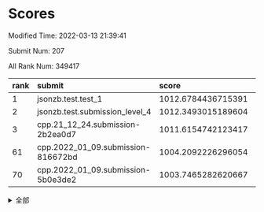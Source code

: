 # Scores

Modified Time: 2022-03-13 21:39:41

Submit Num: 207

All Rank Num: 349417

| rank |               submit               |       score        |       sigma        | pk_num |
| :--- | :--------------------------------- | :----------------- | :----------------- | :----- |
| 1    | jsonzb.test.test_1                 | 1012.6784436715391 | 0.7917291915427179 | 6748   |
| 2    | jsonzb.test.submission_level_4     | 1012.3493015189604 | 0.8052946639312454 | 6751   |
| 3    | cpp.21_12_24.submission-2b2ea0d7   | 1011.6154742123417 | 0.801861437893022  | 6757   |
| 61   | cpp.2022_01_09.submission-816672bd | 1004.2092226296054 | 0.7054675371613685 | 6756   |
| 70   | cpp.2022_01_09.submission-5b0e3de2 | 1003.7465282620667 | 0.7205992179512466 | 6752   |


<details>
<summary>全部</summary>

| rank |                 submit                 |       score        |       sigma        | pk_num |
| :--- | :------------------------------------- | :----------------- | :----------------- | :----- |
| 1    | jsonzb.test.test_1                     | 1012.6784436715391 | 0.7917291915427179 | 6748   |
| 2    | jsonzb.test.submission_level_4         | 1012.3493015189604 | 0.8052946639312454 | 6751   |
| 3    | cpp.21_12_24.submission-2b2ea0d7       | 1011.6154742123417 | 0.801861437893022  | 6757   |
| 4    | gobigger.level_3.submission_level_3_6  | 1011.529690659435  | 0.7896077943192267 | 6757   |
| 5    | gobigger.level_3.submission_level_3_34 | 1011.4168343957431 | 0.7666836407595619 | 6754   |
| 6    | gobigger.level_3.submission_level_3_27 | 1011.3670305124372 | 0.7776450991598189 | 6756   |
| 7    | gobigger.level_3.submission_level_3_11 | 1011.1818480739988 | 0.7810731482275948 | 6758   |
| 8    | gobigger.level_3.submission_level_3_26 | 1011.1235905387098 | 0.778722737291839  | 6752   |
| 9    | gobigger.level_3.submission_level_3_36 | 1011.0487642280509 | 0.7711166385979343 | 6749   |
| 10   | gobigger.level_3.submission_level_3_3  | 1010.8854868216617 | 0.7619450214667016 | 6752   |
| 11   | gobigger.level_3.submission_level_3_19 | 1010.8012150742104 | 0.7624812204563368 | 6752   |
| 12   | gobigger.level_3.submission_level_3_33 | 1010.7661188989264 | 0.7698173359618474 | 6751   |
| 13   | gobigger.level_3.submission_level_3_38 | 1010.7490088025894 | 0.7706553863730058 | 6750   |
| 14   | gobigger.level_3.submission_level_3_16 | 1010.6773908309897 | 0.7646279951598767 | 6754   |
| 15   | gobigger.level_3.submission_level_3_9  | 1010.6739186155439 | 0.7847294721711274 | 6755   |
| 16   | gobigger.level_3.submission_level_3_48 | 1010.4883456887329 | 0.7806756538775831 | 6753   |
| 17   | gobigger.level_3.submission_level_3_25 | 1010.4154057822589 | 0.7733903989133831 | 6751   |
| 18   | gobigger.level_3.submission_level_3_12 | 1010.3379367349237 | 0.7834436033696783 | 6753   |
| 19   | gobigger.level_3.submission_level_3_24 | 1010.2612585641157 | 0.7450931145663477 | 6754   |
| 20   | gobigger.level_3.submission_level_3_47 | 1010.237284774653  | 0.7464128245647169 | 6753   |
| 21   | gobigger.level_3.submission_level_3_22 | 1010.1652567681201 | 0.7672297840692051 | 6753   |
| 22   | gobigger.level_3.submission_level_3_7  | 1010.1648443708755 | 0.7622541181903404 | 6751   |
| 23   | gobigger.level_3.submission_level_3_8  | 1010.1432947355524 | 0.754636794647257  | 6754   |
| 24   | gobigger.level_3.submission_level_3_18 | 1010.1138015709341 | 0.7607782248810188 | 6749   |
| 25   | gobigger.level_3.submission_level_3_28 | 1010.063552559455  | 0.762808413392298  | 6752   |
| 26   | gobigger.level_3.submission_level_3_2  | 1010.0584606498203 | 0.7389612256692056 | 6744   |
| 27   | gobigger.level_3.submission_level_3_30 | 1010.0373476633973 | 0.753634166891204  | 6757   |
| 28   | gobigger.level_3.submission_level_3_29 | 1010.0356483415683 | 0.7520891584353413 | 6751   |
| 29   | gobigger.level_3.submission_level_3_37 | 1009.9767564711402 | 0.7604911089946843 | 6750   |
| 30   | gobigger.level_3.submission_level_3_15 | 1009.9449957951966 | 0.7523497335635619 | 6753   |
| 31   | gobigger.level_3.submission_level_3_41 | 1009.9015874408806 | 0.7514482340779816 | 6750   |
| 32   | gobigger.level_3.submission_level_3_0  | 1009.8321105024143 | 0.7514853864069465 | 6758   |
| 33   | gobigger.level_3.submission_level_3_39 | 1009.7939592618875 | 0.7569819405157111 | 6741   |
| 34   | gobigger.level_3.submission_level_3_13 | 1009.7921389573648 | 0.7558414088954327 | 6754   |
| 35   | gobigger.level_3.submission_level_3_49 | 1009.7457028860415 | 0.7632133862998336 | 6753   |
| 36   | gobigger.level_3.submission_level_3_35 | 1009.694354399461  | 0.7518195145303479 | 6751   |
| 37   | gobigger.level_3.submission_level_3_40 | 1009.6926783157104 | 0.7442291838666437 | 6753   |
| 38   | gobigger.level_3.submission_level_3_20 | 1009.6566674884799 | 0.7399494887709326 | 6759   |
| 39   | gobigger.level_3.submission_level_3_32 | 1009.6119405954396 | 0.7555465025627874 | 6752   |
| 40   | gobigger.level_3.submission_level_3_43 | 1009.4822248062542 | 0.7597802838739207 | 6746   |
| 41   | gobigger.level_3.submission_level_3_46 | 1009.4474450028589 | 0.7253060992475594 | 6758   |
| 42   | gobigger.level_3.submission_level_3_4  | 1009.3861673196832 | 0.7564204949869467 | 6757   |
| 43   | gobigger.level_3.submission_level_3_14 | 1009.2978651615967 | 0.756612662048971  | 6748   |
| 44   | gobigger.level_3.submission_level_3_42 | 1009.2034528676147 | 0.7459793305799143 | 6751   |
| 45   | gobigger.level_3.submission_level_3_5  | 1009.197028776981  | 0.7376869649509398 | 6747   |
| 46   | gobigger.level_3.submission_level_3_17 | 1009.1822567364774 | 0.7425959293716609 | 6757   |
| 47   | gobigger.level_3.submission_level_3_45 | 1009.1741608351729 | 0.7459683020046471 | 6759   |
| 48   | gobigger.level_3.submission_level_3_44 | 1009.0412337547846 | 0.7541579286663913 | 6748   |
| 49   | gobigger.level_3.submission_level_3_21 | 1009.0185876671451 | 0.7424286573177242 | 6750   |
| 50   | gobigger.level_3.submission_level_3_10 | 1009.0063984101128 | 0.7756610454676798 | 6749   |
| 51   | gobigger.level_3.submission_level_3_1  | 1008.957497817797  | 0.7350370868858006 | 6753   |
| 52   | gobigger.level_3.submission_level_3_31 | 1008.8506081641996 | 0.748949481217749  | 6750   |
| 53   | gobigger.level_3.submission_level_3_23 | 1008.202031982555  | 0.7678950992994155 | 6756   |
| 54   | gobigger.level_1.submission_level_1_49 | 1005.4179827315816 | 0.7425026067829466 | 6752   |
| 55   | gobigger.level_1.submission_level_1_28 | 1004.9578468517751 | 0.7178880473502472 | 6752   |
| 56   | gobigger.level_1.submission_level_1_41 | 1004.7082405079849 | 0.7210846268147342 | 6752   |
| 57   | gobigger.level_1.submission_level_1_11 | 1004.6310441664189 | 0.7137099157638839 | 6755   |
| 58   | gobigger.level_1.submission_level_1_36 | 1004.5687257079195 | 0.720598362114817  | 6751   |
| 59   | gobigger.level_1.submission_level_1_44 | 1004.2773851618886 | 0.7304264664194305 | 6753   |
| 60   | gobigger.level_1.submission_level_1_13 | 1004.2679157313192 | 0.7261138480344135 | 6753   |
| 61   | cpp.2022_01_09.submission-816672bd     | 1004.2092226296054 | 0.7054675371613685 | 6756   |
| 62   | gobigger.level_1.submission_level_1_26 | 1004.1653649589591 | 0.7139398111336006 | 6752   |
| 63   | gobigger.level_1.submission_level_1_48 | 1004.1562346127075 | 0.7138615564653571 | 6753   |
| 64   | gobigger.level_1.submission_level_1_34 | 1004.1098503480574 | 0.7190170769913637 | 6750   |
| 65   | gobigger.level_1.submission_level_1_39 | 1003.9979499095153 | 0.7280172332150396 | 6748   |
| 66   | gobigger.level_1.submission_level_1_4  | 1003.9750319775617 | 0.7210293636662649 | 6750   |
| 67   | gobigger.level_1.submission_level_1_40 | 1003.7930227209591 | 0.7203298497125197 | 6750   |
| 68   | gobigger.level_1.submission_level_1_19 | 1003.7558028310333 | 0.7180009174489559 | 6753   |
| 69   | gobigger.level_1.submission_level_1_18 | 1003.7525554020629 | 0.7212022633199667 | 6752   |
| 70   | cpp.2022_01_09.submission-5b0e3de2     | 1003.7465282620667 | 0.7205992179512466 | 6752   |
| 71   | gobigger.level_1.submission_level_1_29 | 1003.7464071583893 | 0.7195901781936049 | 6750   |
| 72   | gobigger.level_1.submission_level_1_43 | 1003.6893404465308 | 0.711523631986842  | 6750   |
| 73   | gobigger.level_1.submission_level_1_16 | 1003.6617712883315 | 0.7158311314461488 | 6749   |
| 74   | gobigger.level_1.submission_level_1_33 | 1003.6437857128833 | 0.7074953483077097 | 6755   |
| 75   | gobigger.level_1.submission_level_1_21 | 1003.6316078829325 | 0.7198491378163383 | 6754   |
| 76   | gobigger.level_1.submission_level_1_7  | 1003.5789136490696 | 0.708504561662236  | 6755   |
| 77   | gobigger.level_1.submission_level_1_0  | 1003.5344932482346 | 0.7069637446230266 | 6753   |
| 78   | gobigger.level_1.submission_level_1_1  | 1003.5170516508184 | 0.7200805771610932 | 6753   |
| 79   | gobigger.level_1.submission_level_1_23 | 1003.4942141396829 | 0.7074413170173327 | 6754   |
| 80   | gobigger.level_1.submission_level_1_47 | 1003.4823216412946 | 0.704277454799434  | 6746   |
| 81   | gobigger.level_1.submission_level_1_12 | 1003.4532271404744 | 0.7292290436910067 | 6750   |
| 82   | gobigger.level_1.submission_level_1_46 | 1003.3924458504837 | 0.7198303657045306 | 6751   |
| 83   | gobigger.level_1.submission_level_1_3  | 1003.3844053302464 | 0.7285801609468485 | 6753   |
| 84   | gobigger.level_1.submission_level_1_31 | 1003.2878437216378 | 0.7187306175300652 | 6752   |
| 85   | gobigger.level_1.submission_level_1_25 | 1003.2453489575673 | 0.7225914948352551 | 6752   |
| 86   | gobigger.level_1.submission_level_1_30 | 1003.2401137292513 | 0.7055539484667972 | 6751   |
| 87   | gobigger.level_1.submission_level_1_6  | 1003.044927539045  | 0.7251717130721488 | 6757   |
| 88   | gobigger.level_1.submission_level_1_8  | 1003.000124988834  | 0.7249027434942168 | 6753   |
| 89   | gobigger.level_1.submission_level_1_17 | 1002.9892850558138 | 0.7093834342710948 | 6746   |
| 90   | gobigger.level_1.submission_level_1_45 | 1002.9744314557139 | 0.7144415269558378 | 6749   |
| 91   | gobigger.level_1.submission_level_1_2  | 1002.9289625942397 | 0.7092440040216113 | 6747   |
| 92   | gobigger.level_1.submission_level_1_9  | 1002.8234821343227 | 0.7062134193096612 | 6750   |
| 93   | gobigger.level_1.submission_level_1_38 | 1002.7676050882735 | 0.720011662133833  | 6758   |
| 94   | gobigger.level_1.submission_level_1_42 | 1002.7389152017738 | 0.7120382453473332 | 6754   |
| 95   | gobigger.level_1.submission_level_1_20 | 1002.7027364481984 | 0.7038459133889314 | 6755   |
| 96   | gobigger.level_1.submission_level_1_5  | 1002.6164809990705 | 0.7207308528578733 | 6755   |
| 97   | gobigger.level_1.submission_level_1_32 | 1002.6002564597557 | 0.7091803961132318 | 6751   |
| 98   | gobigger.level_1.submission_level_1_14 | 1002.4472564829267 | 0.7170903005866682 | 6751   |
| 99   | gobigger.level_1.submission_level_1_15 | 1002.3129883726397 | 0.7158624889258945 | 6751   |
| 100  | gobigger.level_1.submission_level_1_10 | 1002.1804865228187 | 0.7167619237443935 | 6754   |
| 101  | gobigger.level_1.submission_level_1_27 | 1002.1358527933824 | 0.7133868862090474 | 6757   |
| 102  | gobigger.level_1.submission_level_1_35 | 1002.1228134512969 | 0.7253273493139352 | 6748   |
| 103  | gobigger.level_1.submission_level_1_22 | 1001.8962947636957 | 0.7213242017787032 | 6751   |
| 104  | gobigger.level_1.submission_level_1_37 | 1001.8946387400608 | 0.709545140839319  | 6752   |
| 105  | gobigger.level_1.submission_level_1_24 | 1001.8085156422535 | 0.714081557343522  | 6751   |
| 106  | gobigger.random.submission_random_45   | 997.6289974155857  | 0.7052278618328833 | 6751   |
| 107  | gobigger.random.submission_random_37   | 997.1429731028867  | 0.7093346644186881 | 6751   |
| 108  | gobigger.random.submission_random_9    | 997.1141838548959  | 0.7154079976509204 | 6749   |
| 109  | gobigger.random.submission_random_39   | 997.0667064396454  | 0.7158742538907485 | 6749   |
| 110  | gobigger.random.submission_random_28   | 996.8960589349127  | 0.719712220275437  | 6752   |
| 111  | gobigger.random.submission_random_18   | 996.8417006612721  | 0.7073847613431542 | 6752   |
| 112  | gobigger.random.submission_random_47   | 996.8052037624258  | 0.7065882864715747 | 6754   |
| 113  | gobigger.random.submission_random_33   | 996.602798150912   | 0.7176552726804538 | 6747   |
| 114  | gobigger.random.submission_random_36   | 996.5672995308051  | 0.7113606213113274 | 6757   |
| 115  | gobigger.random.submission_random_40   | 996.5069900423948  | 0.7253813164978692 | 6760   |
| 116  | gobigger.random.submission_random_34   | 996.4953478606515  | 0.7288322474744825 | 6753   |
| 117  | gobigger.random.submission_random_5    | 996.4724644307552  | 0.7022167330971162 | 6754   |
| 118  | gobigger.random.submission_random_29   | 996.4000132795214  | 0.7196980339139702 | 6747   |
| 119  | gobigger.random.submission_random_12   | 996.3556401173643  | 0.7193413451096148 | 6756   |
| 120  | gobigger.random.submission_random_10   | 996.2866078120259  | 0.7090173470689503 | 6755   |
| 121  | gobigger.random.submission_random_0    | 996.1625699098688  | 0.7057634662286904 | 6749   |
| 122  | gobigger.random.submission_random_19   | 996.079913424263   | 0.7087268385530764 | 6751   |
| 123  | gobigger.random.submission_random_6    | 996.0792180514028  | 0.7188314237794211 | 6752   |
| 124  | gobigger.random.submission_random_11   | 996.069541454426   | 0.7214650359550441 | 6755   |
| 125  | gobigger.random.submission_random_14   | 996.0384046128843  | 0.7044479160205261 | 6755   |
| 126  | gobigger.random.submission_random_24   | 996.0251203785718  | 0.7049389246628426 | 6750   |
| 127  | gobigger.random.submission_random_3    | 996.018888775473   | 0.7037353921911428 | 6751   |
| 128  | gobigger.random.submission_random_43   | 995.9373573311967  | 0.7152552880427825 | 6751   |
| 129  | gobigger.random.submission_random_23   | 995.8828856272348  | 0.7134405874688406 | 6757   |
| 130  | gobigger.random.submission_random_32   | 995.881068668027   | 0.7016792383259794 | 6754   |
| 131  | gobigger.random.submission_random_30   | 995.8209046845059  | 0.7121133617697633 | 6754   |
| 132  | gobigger.random.submission_random_26   | 995.8136603355705  | 0.7188150675166308 | 6749   |
| 133  | gobigger.random.submission_random_2    | 995.7941188807044  | 0.7175427493040114 | 6750   |
| 134  | gobigger.random.submission_random_20   | 995.7855349113344  | 0.7184653370863137 | 6748   |
| 135  | gobigger.random.submission_random_49   | 995.6831116544189  | 0.7046726317469567 | 6747   |
| 136  | gobigger.random.submission_random_42   | 995.6702760825312  | 0.6976666940055909 | 6750   |
| 137  | gobigger.random.submission_random_25   | 995.6267218359596  | 0.7150377171784703 | 6759   |
| 138  | gobigger.random.submission_random_17   | 995.6144837556268  | 0.6932956812133629 | 6749   |
| 139  | gobigger.random.submission_random_21   | 995.601270237321   | 0.7107173183712332 | 6757   |
| 140  | gobigger.random.submission_random_15   | 995.5918437809574  | 0.7151559147857278 | 6749   |
| 141  | gobigger.random.submission_random_31   | 995.4824921929928  | 0.7348341430960146 | 6750   |
| 142  | gobigger.random.submission_random_8    | 995.4396238065726  | 0.7267162544252159 | 6753   |
| 143  | gobigger.random.submission_random_1    | 995.3155039025876  | 0.7173753170417855 | 6748   |
| 144  | gobigger.random.submission_random_27   | 995.2646791989315  | 0.7108829659672191 | 6753   |
| 145  | gobigger.random.submission_random_48   | 995.2439349283966  | 0.7205843766717023 | 6752   |
| 146  | gobigger.random.submission_random_4    | 995.2391870415664  | 0.7201194246161527 | 6757   |
| 147  | gobigger.random.submission_random_38   | 995.1829414888373  | 0.7115463053428966 | 6753   |
| 148  | gobigger.random.submission_random_7    | 995.1828821138379  | 0.7086221370264835 | 6751   |
| 149  | gobigger.random.submission_random_44   | 995.1331663070466  | 0.7104988955204878 | 6750   |
| 150  | gobigger.random.submission_random_16   | 995.0348904438122  | 0.7061789361161259 | 6754   |
| 151  | gobigger.random.submission_random_22   | 995.0253124929936  | 0.7148503738498203 | 6752   |
| 152  | gobigger.random.submission_random_46   | 994.8054408238341  | 0.712006678004325  | 6749   |
| 153  | gobigger.random.submission_random_35   | 994.802127446251   | 0.7067678670243153 | 6747   |
| 154  | gobigger.random.submission_random_13   | 994.4954295158653  | 0.7333694797336142 | 6754   |
| 155  | gobigger.random.submission_random_41   | 994.4618569022641  | 0.7168034512468797 | 6753   |
| 156  | gobigger.level_2.submission_level_2_34 | 994.2422326585387  | 0.7390196665228147 | 6748   |
| 157  | gobigger.level_2.submission_level_2_14 | 994.024476145724   | 0.7332351205023309 | 6753   |
| 158  | gobigger.level_2.submission_level_2_46 | 993.9101718253938  | 0.7266910744617702 | 6754   |
| 159  | gobigger.level_2.submission_level_2_38 | 993.8071187085066  | 0.7353899746656083 | 6747   |
| 160  | gobigger.level_2.submission_level_2_2  | 993.628559805282   | 0.740480232070362  | 6755   |
| 161  | gobigger.level_2.submission_level_2_45 | 993.6240087716993  | 0.7319815717652043 | 6752   |
| 162  | gobigger.level_2.submission_level_2_11 | 993.3283591597548  | 0.7458114070540782 | 6750   |
| 163  | gobigger.level_2.submission_level_2_28 | 993.3182273320068  | 0.7370598374112324 | 6751   |
| 164  | gobigger.level_2.submission_level_2_48 | 993.2961403957898  | 0.7383980139020612 | 6750   |
| 165  | gobigger.level_2.submission_level_2_24 | 993.2208784606294  | 0.7521496200556601 | 6754   |
| 166  | gobigger.level_2.submission_level_2_40 | 993.1242462972626  | 0.7340023252698359 | 6753   |
| 167  | gobigger.level_2.submission_level_2_22 | 992.7391834155053  | 0.7408190876360164 | 6758   |
| 168  | gobigger.level_2.submission_level_2_5  | 992.624785053826   | 0.7345467393801607 | 6749   |
| 169  | gobigger.level_2.submission_level_2_23 | 992.6192325228707  | 0.748339149237289  | 6755   |
| 170  | gobigger.level_2.submission_level_2_15 | 992.6133257305307  | 0.7427892655018801 | 6756   |
| 171  | gobigger.level_2.submission_level_2_0  | 992.5718923343691  | 0.7375798831710476 | 6761   |
| 172  | gobigger.level_2.submission_level_2_49 | 992.5053619539908  | 0.7521605515493667 | 6750   |
| 173  | gobigger.level_2.submission_level_2_26 | 992.467484675791   | 0.7349227036216429 | 6748   |
| 174  | gobigger.level_2.submission_level_2_29 | 992.3512442607786  | 0.7505162081240923 | 6749   |
| 175  | gobigger.level_2.submission_level_2_10 | 992.3217440495204  | 0.7471650905060966 | 6750   |
| 176  | gobigger.level_2.submission_level_2_31 | 992.3180487593336  | 0.742654584679502  | 6751   |
| 177  | gobigger.level_2.submission_level_2_32 | 992.2805579297203  | 0.7508407259421491 | 6755   |
| 178  | gobigger.level_2.submission_level_2_30 | 992.1966214776429  | 0.7533469497162347 | 6755   |
| 179  | gobigger.level_2.submission_level_2_4  | 992.1047101352744  | 0.7343903053740635 | 6751   |
| 180  | gobigger.level_2.submission_level_2_47 | 992.0847618699329  | 0.7348029228762559 | 6751   |
| 181  | gobigger.level_2.submission_level_2_25 | 992.074590679509   | 0.7545094715269901 | 6755   |
| 182  | gobigger.level_2.submission_level_2_37 | 992.0476732236563  | 0.7421469259577352 | 6750   |
| 183  | gobigger.level_2.submission_level_2_8  | 992.0067160160494  | 0.7504917041512658 | 6756   |
| 184  | gobigger.level_2.submission_level_2_42 | 991.9338962996893  | 0.7661332629270897 | 6750   |
| 185  | gobigger.level_2.submission_level_2_16 | 991.9199952380031  | 0.7526638054608574 | 6751   |
| 186  | gobigger.level_2.submission_level_2_3  | 991.8486116487361  | 0.7632811402558978 | 6747   |
| 187  | gobigger.level_2.submission_level_2_21 | 991.8093130693431  | 0.7466075838230666 | 6752   |
| 188  | gobigger.level_2.submission_level_2_27 | 991.77506388029    | 0.7499468816136982 | 6748   |
| 189  | gobigger.level_2.submission_level_2_20 | 991.7606560197243  | 0.7571812725641962 | 6750   |
| 190  | gobigger.level_2.submission_level_2_9  | 991.7231634823328  | 0.7511028952997659 | 6756   |
| 191  | gobigger.level_2.submission_level_2_35 | 991.6929927357755  | 0.7579253974770493 | 6750   |
| 192  | gobigger.level_2.submission_level_2_7  | 991.6422418734041  | 0.7571502450060799 | 6749   |
| 193  | gobigger.level_2.submission_level_2_36 | 991.6025216045829  | 0.74863819506486   | 6751   |
| 194  | gobigger.level_2.submission_level_2_6  | 991.5116481945636  | 0.7580710664663941 | 6746   |
| 195  | gobigger.level_2.submission_level_2_19 | 991.3360081217547  | 0.7365176479730953 | 6754   |
| 196  | gobigger.level_2.submission_level_2_1  | 991.2972772123139  | 0.7572985618683943 | 6751   |
| 197  | gobigger.level_2.submission_level_2_39 | 991.2924272689743  | 0.7548693842971905 | 6750   |
| 198  | gobigger.level_2.submission_level_2_12 | 991.2184956225706  | 0.777666502563691  | 6753   |
| 199  | gobigger.level_2.submission_level_2_33 | 991.0696611594047  | 0.7559385792574793 | 6751   |
| 200  | gobigger.level_2.submission_level_2_43 | 991.0257215211209  | 0.7671232763305529 | 6753   |
| 201  | gobigger.level_2.submission_level_2_13 | 990.953918358975   | 0.7349861511749788 | 6753   |
| 202  | gobigger.level_2.submission_level_2_17 | 990.9404586630599  | 0.7352497823223838 | 6754   |
| 203  | gobigger.level_2.submission_level_2_44 | 990.6935682564931  | 0.7621224797684548 | 6748   |
| 204  | gobigger.level_2.submission_level_2_41 | 990.5953522361581  | 0.759172134125     | 6752   |
| 205  | gobigger.level_2.submission_level_2_18 | 990.1980376421166  | 0.7542146015189237 | 6752   |
| 206  | gobigger.none.submission_none_1        | 975.9233229095416  | 1.4509830381732636 | 6755   |
| 207  | gobigger.none.submission_none_0        | 975.4989156177328  | 1.53622385203331   | 6752   |

</details>